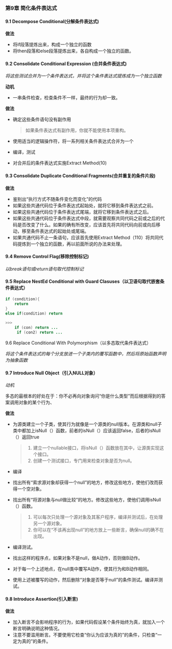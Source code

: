 ### 第9章 简化条件表达式

#### 9.1 Decompose Conditional(分解条件表达式)

**做法**

- 将if段落提炼出来，构成一个独立的函数
- 将then段落和else段落提炼出来，各自构成一个独立的函数。

#### 9.2 Consolidate Conditional Expression (合并条件表达式)

*将这些测试合并为一个条件表达式，并将这个条件表达式提炼成为一个独立函数*

**动机**

- 一串条件检查，检查条件不一样，最终的行为却一致。

**做法**

- 确定这些条件语句没有副作用

  > 如果条件表达式有副作用，你就不能使用本项重构。

- 使用适当的逻辑操作符，将一系列相关条件表达式合并为一个

- 编译，测试

- 对合并后的条件表达式实施Extract Method(10)



#### 9.3 Consolidate Duplicate Conditional Fragments(合并重复的条件片段)

**做法**

- 鉴别出“执行方式不随条件变化而变化”的代码
- 如果这些共通代码位于条件表达式起始处，就将它移到条件表达式之前。
- 如果这些共通代码位于条件表达式尾端，就将它移到条件表达式之后。
- 如果这些共通代码位于条件表达式中段，就需要观察共同代码之前或之后的代码是否改变了什么。如果的确有所改变，应该首先将共同代码向前或向后移动，移至条件表达式的起始处或尾端。
- 如果共通代码不止一条语句，应该首先使用Extract Method（110）将共同代码提炼到一个独立的函数，再以前面所说的办法来处理。

#### 9.4 Remove Control Flag(移除控制标记)

*以break语句或return语句取代控制标记*



#### 9.5 Replace NestEd Conditional with Guard Clasuses（以卫语句取代嵌套条件表达式）

```java
if (condition){
    return 
}
else if(condition) return
    
>>>
    if (con) return ...
     if (con2) return ...
```



9.6 Replace Conditional With Polymorphism（以多态取代条件表达式）

*将这个条件表达式的每个分支放进一个子类内的覆写函数中，然后将原始函数声明为抽象函数*

#### 9.7 Introduce Null Object（引入NULL对象）

*动机*

多态的最根本的好处在于：你不必再向对象询问“你是什么类型”而后根据得到的答案调用对象的某个行为、



**做法**

- 为源类建立一个子类，使其行为就像是一个源类的null版本。在源类和null子类中都加上isNull（）函数，前者的isNull（）应该返回false，后者的isNull（）返回true

  >1. 建立一个nullable接口，将isNull（）函数放在其中，让源类实现这个接口。
  >2. 创建一个测试接口，专门用来检查对象是否为null。

- 编译

- 找出所有“索求源对象却获得一个null”的地方，修改这些地方，使他们改而获得一个空对象。

- 找出所有“将源对象与null做比较”的地方。修改这些地方，使他们调用isNull（）函数。

  > 1. 可以每次只处理一个源对象及其客户程序，编译并测试后，在处理另一个源对象。
  > 2. 你可以在“不该再出现null”的地方放上一些断言，确保null的确不在出现。

- 编译测试。

- 找出这样的程序点，如果对象不是null，做A动作，否则做B动作。

- 对于每一个上述地点，在null类中覆写A动作，使其行为和B动作相同。

- 使用上述被覆写的动作，然后删除“对象是否等于null”的条件测试。编译并测试。



#### 9.8  Introduce Assertion(引入断言)

**做法**

- 加入断言不会影响程序的行为，如果代码假设某个条件始终为真，就加入一个断言明确说明这种情况。
- 注意不要滥用断言。不要使用它检查“你认为应该为真的”的条件，只检查“一定为真的”的条件。